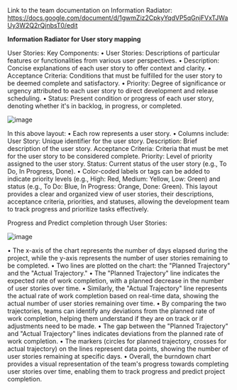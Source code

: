 Link to the team documentation on Information Radiator: https://docs.google.com/document/d/1gwmZiz2CpkyYqdVP5qGnjFVxTJWaUy3W2Q2rQjnbsT0/edit

**Information Radiator for User story mapping**

User Stories:
Key Components:
•	User Stories: Descriptions of particular features or functionalities from various user perspectives.
•	Description: Concise explanations of each user story to offer context and clarity.
•	Acceptance Criteria: Conditions that must be fulfilled for the user story to be deemed complete and satisfactory.
•	Priority: Degree of significance or urgency attributed to each user story to direct development and release scheduling.
•	Status: Present condition or progress of each user story, denoting whether it's in backlog, in progress, or completed.


![image](https://github.com/slu-csci-5030/Just-a-second-connector/assets/149994690/37591ba0-7c1f-41f4-b147-5ae8f9528176)

In this above layout:
•	Each row represents a user story.
•	Columns include:
User Story: Unique identifier for the user story.
Description: Brief description of the user story.
Acceptance Criteria: Criteria that must be met for the user story to be considered complete.
Priority: Level of priority assigned to the user story.
Status: Current status of the user story (e.g., To Do, In Progress, Done).
•	Color-coded labels or tags can be added to indicate priority levels (e.g., High: Red, Medium: Yellow, Low: Green) and status (e.g., To Do: Blue, In Progress: Orange, Done: Green).
	This layout provides a clear and organized view of user stories, their descriptions, acceptance criteria, priorities, and statuses, allowing the development team to track progress and prioritize tasks effectively.

Progress and Predict completion through User Stories:

![image](https://github.com/slu-csci-5030/Just-a-second-connector/assets/149994690/c890b816-9cac-40a4-9ab6-a75d7465fdbc)

•	The x-axis of the chart represents the number of days elapsed during the project, while the y-axis represents the number of user stories remaining to be completed.
•	Two lines are plotted on the chart: the "Planned Trajectory" and the "Actual Trajectory."
•	The "Planned Trajectory" line indicates the expected rate of work completion, with a planned decrease in the number of user stories over time.
•	Similarly, the "Actual Trajectory" line represents the actual rate of work completion based on real-time data, showing the actual number of user stories remaining over time.
•	By comparing the two trajectories, teams can identify any deviations from the planned rate of work completion, helping them understand if they are on track or if adjustments need to be made.
•	The gap between the "Planned Trajectory" and "Actual Trajectory" lines indicates deviations from the planned rate of work completion.
•	The markers (circles for planned trajectory, crosses for actual trajectory) on the lines represent data points, showing the number of user stories remaining at specific days.
•	Overall, the burndown chart provides a visual representation of the team's progress towards completing user stories over time, enabling them to track progress and predict project completion.

